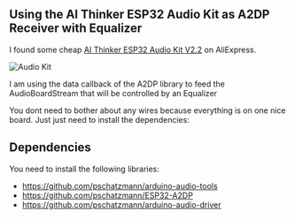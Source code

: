 ## Using the AI Thinker ESP32 Audio Kit as A2DP Receiver with Equalizer

I found some cheap [AI Thinker ESP32 Audio Kit V2.2](https://docs.ai-thinker.com/en/esp32-audio-kit) on AliExpress.

<img src="https://pschatzmann.github.io/Resources/img/audio-toolkit.png" alt="Audio Kit" />

I am using the data callback of the A2DP library to feed the AudioBoardStream that will be controlled by an Equalizer

You dont need to bother about any wires because everything is on one nice board. Just just need to install the dependencies:

## Dependencies

You need to install the following libraries:

- https://github.com/pschatzmann/arduino-audio-tools
- https://github.com/pschatzmann/ESP32-A2DP
- https://github.com/pschatzmann/arduino-audio-driver

